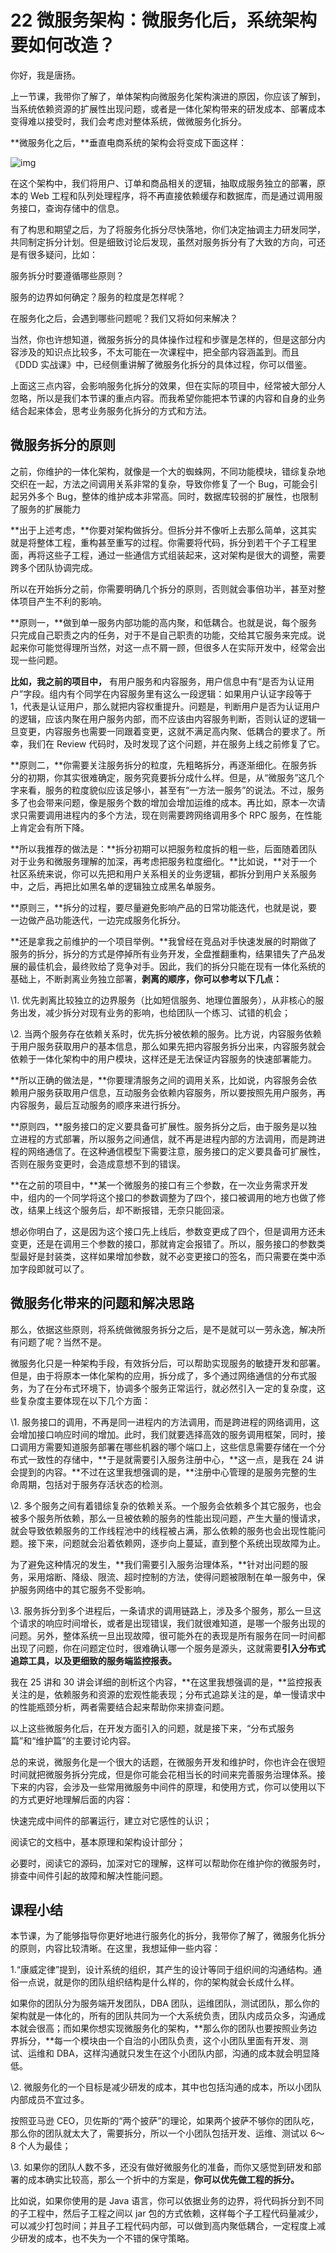 # 22 微服务架构：微服务化后，系统架构要如何改造？

你好，我是唐扬。

上一节课，我带你了解了，单体架构向微服务化架构演进的原因，你应该了解到，当系统依赖资源的扩展性出现问题，或者是一体化架构带来的研发成本、部署成本变得难以接受时，我们会考虑对整体系统，做微服务化拆分。

**微服务化之后，**垂直电商系统的架构会将变成下面这样：

![img](assets/1d5f1212017c6c22818e413ab74f88e9.jpg)

在这个架构中，我们将用户、订单和商品相关的逻辑，抽取成服务独立的部署，原本的 Web 工程和队列处理程序，将不再直接依赖缓存和数据库，而是通过调用服务接口，查询存储中的信息。

有了构思和期望之后，为了将服务化拆分尽快落地，你们决定抽调主力研发同学，共同制定拆分计划。但是细致讨论后发现，虽然对服务拆分有了大致的方向，可还是有很多疑问，比如：

服务拆分时要遵循哪些原则？

服务的边界如何确定？服务的粒度是怎样呢？

在服务化之后，会遇到哪些问题呢？我们又将如何来解决？

当然，你也许想知道，微服务拆分的具体操作过程和步骤是怎样的，但是这部分内容涉及的知识点比较多，不太可能在一次课程中，把全部内容涵盖到。而且《DDD 实战课》中，已经侧重讲解了微服务化拆分的具体过程，你可以借鉴。

上面这三点内容，会影响服务化拆分的效果，但在实际的项目中，经常被大部分人忽略，所以是我们本节课的重点内容。而我希望你能把本节课的内容和自身的业务结合起来体会，思考业务服务化拆分的方式和方法。

## 微服务拆分的原则

之前，你维护的一体化架构，就像是一个大的蜘蛛网，不同功能模块，错综复杂地交织在一起，方法之间调用关系非常的复杂，导致你修复了一个 Bug，可能会引起另外多个 Bug，整体的维护成本非常高。同时，数据库较弱的扩展性，也限制了服务的扩展能力

**出于上述考虑，**你要对架构做拆分。但拆分并不像听上去那么简单，这其实就是将整体工程，重构甚至重写的过程。你需要将代码，拆分到若干个子工程里面，再将这些子工程，通过一些通信方式组装起来，这对架构是很大的调整，需要跨多个团队协调完成。

所以在开始拆分之前，你需要明确几个拆分的原则，否则就会事倍功半，甚至对整体项目产生不利的影响。

**原则一，**做到单一服务内部功能的高内聚，和低耦合。也就是说，每个服务只完成自己职责之内的任务，对于不是自己职责的功能，交给其它服务来完成。说起来你可能觉得理所当然，对这一点不屑一顾，但很多人在实际开发中，经常会出现一些问题。

**比如，我之前的项目中，** 有用户服务和内容服务，用户信息中有“是否为认证用户”字段。组内有个同学在内容服务里有这么一段逻辑：如果用户认证字段等于 1，代表是认证用户，那么就把内容权重提升。问题是，判断用户是否为认证用户的逻辑，应该内聚在用户服务内部，而不应该由内容服务判断，否则认证的逻辑一旦变更，内容服务也需要一同跟着变更，这就不满足高内聚、低耦合的要求了。所幸，我们在 Review 代码时，及时发现了这个问题，并在服务上线之前修复了它。

**原则二，**你需要关注服务拆分的粒度，先粗略拆分，再逐渐细化。在服务拆分的初期，你其实很难确定，服务究竟要拆分成什么样。但是，从“微服务”这几个字来看，服务的粒度貌似应该足够小，甚至有“一方法一服务”的说法。不过，服务多了也会带来问题，像是服务个数的增加会增加运维的成本。再比如，原本一次请求只需要调用进程内的多个方法，现在则需要跨网络调用多个 RPC 服务，在性能上肯定会有所下降。

**所以我推荐的做法是：**拆分初期可以把服务粒度拆的粗一些，后面随着团队对于业务和微服务理解的加深，再考虑把服务粒度细化。**比如说，**对于一个社区系统来说，你可以先把和用户关系相关的业务逻辑，都拆分到用户关系服务中，之后，再把比如黑名单的逻辑独立成黑名单服务。

**原则三，**拆分的过程，要尽量避免影响产品的日常功能迭代，也就是说，要一边做产品功能迭代，一边完成服务化拆分。

**还是拿我之前维护的一个项目举例。**我曾经在竞品对手快速发展的时期做了服务的拆分，拆分的方式是停掉所有业务开发，全盘推翻重构，结果错失了产品发展的最佳机会，最终败给了竞争对手。因此，我们的拆分只能在现有一体化系统的基础上，不断剥离业务独立部署，**剥离的顺序，你可以参考以下几点：**

\\1. 优先剥离比较独立的边界服务（比如短信服务、地理位置服务），从非核心的服务出发，减少拆分对现有业务的影响，也给团队一个练习、试错的机会；

\\2. 当两个服务存在依赖关系时，优先拆分被依赖的服务。比方说，内容服务依赖于用户服务获取用户的基本信息，那么如果先把内容服务拆分出来，内容服务就会依赖于一体化架构中的用户模块，这样还是无法保证内容服务的快速部署能力。

**所以正确的做法是，**你要理清服务之间的调用关系，比如说，内容服务会依赖用户服务获取用户信息，互动服务会依赖内容服务，所以要按照先用户服务，再内容服务，最后互动服务的顺序来进行拆分。

**原则四，**服务接口的定义要具备可扩展性。服务拆分之后，由于服务是以独立进程的方式部署，所以服务之间通信，就不再是进程内部的方法调用，而是跨进程的网络通信了。在这种通信模型下需要注意，服务接口的定义要具备可扩展性，否则在服务变更时，会造成意想不到的错误。

**在之前的项目中，**某一个微服务的接口有三个参数，在一次业务需求开发中，组内的一个同学将这个接口的参数调整为了四个，接口被调用的地方也做了修改，结果上线这个服务后，却不断报错，无奈只能回滚。

想必你明白了，这是因为这个接口先上线后，参数变更成了四个，但是调用方还未变更，还是在调用三个参数的接口，那就肯定会报错了。所以，服务接口的参数类型最好是封装类，这样如果增加参数，就不必变更接口的签名，而只需要在类中添加字段即就可以了。

## 微服务化带来的问题和解决思路

那么，依据这些原则，将系统做微服务拆分之后，是不是就可以一劳永逸，解决所有问题了呢？当然不是。

微服务化只是一种架构手段，有效拆分后，可以帮助实现服务的敏捷开发和部署。但是，由于将原本一体化架构的应用，拆分成了，多个通过网络通信的分布式服务，为了在分布式环境下，协调多个服务正常运行，就必然引入一定的复杂度，这些复杂度主要体现在以下几个方面：

\\1. 服务接口的调用，不再是同一进程内的方法调用，而是跨进程的网络调用，这会增加接口响应时间的增加。此时，我们就要选择高效的服务调用框架，同时，接口调用方需要知道服务部署在哪些机器的哪个端口上，这些信息需要存储在一个分布式一致性的存储中，**于是就需要引入服务注册中心，**这一点，是我在 24 讲会提到的内容。**不过在这里我想强调的是，**注册中心管理的是服务完整的生命周期，包括对于服务存活状态的检测。

\\2. 多个服务之间有着错综复杂的依赖关系。一个服务会依赖多个其它服务，也会被多个服务所依赖，那么一旦被依赖的服务的性能出现问题，产生大量的慢请求，就会导致依赖服务的工作线程池中的线程被占满，那么依赖的服务也会出现性能问题。接下来，问题就会沿着依赖网，逐步向上蔓延，直到整个系统出现故障为止。

为了避免这种情况的发生，**我们需要引入服务治理体系，**针对出问题的服务，采用熔断、降级、限流、超时控制的方法，使得问题被限制在单一服务中，保护服务网络中的其它服务不受影响。

\\3. 服务拆分到多个进程后，一条请求的调用链路上，涉及多个服务，那么一旦这个请求的响应时间增长，或者是出现错误，我们就很难知道，是哪一个服务出现的问题。另外，整体系统一旦出现故障，很可能外在的表现是所有服务在同一时间都出现了问题，你在问题定位时，很难确认哪一个服务是源头，这就需要**引入分布式追踪工具，以及更细致的服务端监控报表。**

我在 25 讲和 30 讲会详细的剖析这个内容，**在这里我想强调的是，**监控报表关注的是，依赖服务和资源的宏观性能表现；分布式追踪关注的是，单一慢请求中的性能瓶颈分析，两者需要结合起来帮助你来排查问题。

以上这些微服务化后，在开发方面引入的问题，就是接下来，“分布式服务篇”和“维护篇”的主要讨论内容。

总的来说，微服务化是一个很大的话题，在微服务开发和维护时，你也许会在很短时间就把微服务拆分完成，但是你可能会花相当长的时间来完善服务治理体系。接下来的内容，会涉及一些常用微服务中间件的原理，和使用方式，你可以使用以下的方式更好地理解后面的内容：

快速完成中间件的部署运行，建立对它感性的认识；

阅读它的文档中，基本原理和架构设计部分；

必要时，阅读它的源码，加深对它的理解，这样可以帮助你在维护你的微服务时，排查中间件引起的故障和解决性能问题。

## 课程小结

本节课，为了能够指导你更好地进行服务化的拆分，我带你了解了，微服务化拆分的原则，内容比较清晰。在这里，我想延伸一些内容：

1.“康威定律”提到，设计系统的组织，其产生的设计等同于组织间的沟通结构。通俗一点说，就是你的团队组织结构是什么样的，你的架构就会长成什么样。

如果你的团队分为服务端开发团队，DBA 团队，运维团队，测试团队，那么你的架构就是一体化的，所有的团队共同为一个大系统负责，团队内成员众多，沟通成本就会很高；而如果你想实现微服务化的架构，**那么你的团队也要按照业务边界拆分，**每一个模块由一个自治的小团队负责，这个小团队里面有开发、测试、运维和 DBA，这样沟通就只发生在这个小团队内部，沟通的成本就会明显降低。

\\2. 微服务化的一个目标是减少研发的成本，其中也包括沟通的成本，所以小团队内部成员不宜过多。

按照亚马逊 CEO，贝佐斯的“两个披萨”的理论，如果两个披萨不够你的团队吃，那么你的团队就太大了，需要拆分，所以一个小团队包括开发、运维、测试以 6～8 个人为最佳；

\\3. 如果你的团队人数不多，还没有做好微服务化的准备，而你又感觉到研发和部署的成本确实比较高，那么一个折中的方案是，**你可以优先做工程的拆分。**

比如说，如果你使用的是 Java 语言，你可以依据业务的边界，将代码拆分到不同的子工程中，然后子工程之间以 jar 包的方式依赖，这样每个子工程代码量减少，可以减少打包时间；并且子工程代码内部，可以做到高内聚低耦合，一定程度上减少研发的成本，也不失为一个不错的保守策略。
